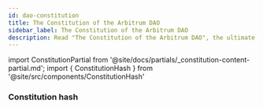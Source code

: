 ```yaml
---
id: dao-constitution
title: The Constitution of the Arbitrum DAO
sidebar_label: The Constitution of the Arbitrum DAO
description: Read "The Constitution of the Arbitrum DAO", the ultimate governing document of the Arbitrum DAO. Arbitrum DAO's smart contracts implement the protocols described in this document.
---
```


import ConstitutionPartial from '@site/docs/partials/_constitution-content-partial.md';
import { ConstitutionHash  } from '@site/src/components/ConstitutionHash'


<div id='constitution'>
<ConstitutionPartial/>
</div>


### Constitution hash


<b><ConstitutionHash/></b>